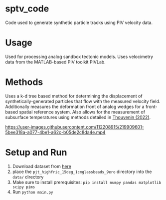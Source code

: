 # sptv_code
Code used to generate synthetic particle tracks using PIV velocity data.

# Usage
Used for processing analog sandbox tectonic models. Uses velocimetry data from the MATLAB-based PIV toolkit PIVLab.

# Methods
Uses a k-d tree based method for determining the displacement of synthetically-generated particles that flow with the measured velocity field. Additionally measures the deformation front of analog wedges for a front-based spatial reference system.
Also allows for the measurement of subsurface temperatures using methods detailed in [Thouvenin (2022)](https://hammer.purdue.edu/articles/thesis/THE_IMPACT_OF_EROSION_ON_EXHUMATION_AND_STRUCTURAL_CONFIGURATION_IN_MOUNTAIN_BELTS_INSIGHTS_FROM_IMAGE_VELOCIMETRY_ANALYSIS_OF_COULOMB_WEDGE_MODELS/20371848).

https://user-images.githubusercontent.com/112208915/219909601-5bee318a-a077-4be1-a62c-b05de2c8da4e.mp4

# Setup and Run

 1. Download dataset from [here](link-to-data-on-dropbox-or-whatever)
 2. place the `pjt_highfric_15deg_1cmglassbeads_9ero` directory into the `data/` directory
 3. Make sure to install prerequisites:
    ```pip install numpy pandas matplotlib scipy pims```
 4. Run `python main.py`
